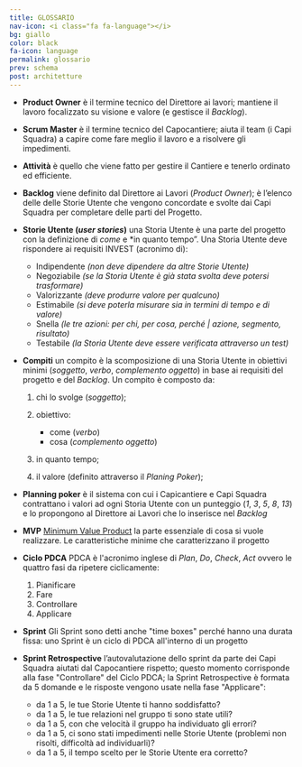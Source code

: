 ```yaml
---
title: GLOSSARIO
nav-icon: <i class="fa fa-language"></i>
bg: giallo
color: black
fa-icon: language
permalink: glossario
prev: schema
post: architetture
---
```



- **Product Owner** <i class="fa fa-long-arrow-right"></i> è il termine tecnico del Direttore ai lavori; mantiene il lavoro focalizzato su visione e valore (e gestisce il *Backlog*). 

- **Scrum Master** <i class="fa fa-long-arrow-right"></i> è il termine tecnico del Capocantiere; aiuta il team (i Capi Squadra) a capire come fare meglio il lavoro e a risolvere gli impedimenti.

- **Attività** <i class="fa fa-long-arrow-right"></i> è quello che viene fatto per gestire il Cantiere e tenerlo ordinato ed efficiente.

- **Backlog** <i class="fa fa-long-arrow-right"></i> viene definito dal Direttore ai Lavori (*Product Owner*); è l’elenco delle delle Storie Utente che vengono concordate e svolte dai Capi Squadra per completare delle parti del Progetto.

- **Storie Utente (*user stories*)** <i class="fa fa-long-arrow-right"></i> una Storia Utente è una parte del progetto con la definizione di *come* e *in quanto tempo”. Una Storia Utente deve rispondere ai requisiti INVEST (acronimo di): 

	* Indipendente *(non deve dipendere da altre Storie Utente)*
	* Negoziabile *(se la Storia Utente è già stata svolta deve potersi trasformare)*
	* Valorizzante *(deve produrre valore per qualcuno)*
	* Estimabile *(si deve poterla misurare sia in termini di tempo e di valore)*
	* Snella *(le tre azioni: per chi, per cosa, perché | azione, segmento, risultato)*
	* Testabile *(la Storia Utente deve essere verificata attraverso un test)*

- **Compiti** <i class="fa fa-long-arrow-right"></i> un compito è la scomposizione di una Storia Utente in obiettivi minimi (*soggetto*, *verbo*, *complemento oggetto*) in base ai requisiti del progetto e del *Backlog*. Un compito è composto da: 

	1. chi lo svolge (*soggetto*);  
	2. obiettivo: 

		- come (*verbo*)
		- cosa (*complemento oggetto*)

	3. in quanto tempo;
	4. il valore (definito attraverso il *Planing Poker*);

- **Planning poker** <i class="fa fa-long-arrow-right"></i> è il sistema con cui i Capicantiere e Capi Squadra contrattano i valori ad ogni Storia Utente con un punteggio (*1*, *3*, *5*, *8*, *13*) e lo propongono al Direttore ai Lavori che lo inserisce nel *Backlog*

- **MVP** <i class="fa fa-long-arrow-right"></i> [Minimum Value Product](https://it.wikipedia.org/wiki/Minimum_Viable_Product) la parte essenziale di cosa si vuole realizzare. Le caratteristiche minime che caratterizzano il progetto 

- **Ciclo PDCA** <i class="fa fa-long-arrow-right"></i> PDCA è l'acronimo inglese di *Plan*, *Do*, *Check*, *Act* ovvero le quattro fasi da ripetere ciclicamente: 

	1. Pianificare
	2. Fare
	3. Controllare
	4. Applicare

- **Sprint** <i class="fa fa-long-arrow-right"></i> Gli Sprint sono detti anche "time boxes" perché hanno una durata fissa: uno Sprint è un ciclo di PDCA all'interno di un progetto

- **Sprint Retrospective** <i class="fa fa-long-arrow-right"></i> l’autovalutazione dello sprint da parte dei Capi Squadra aiutati dal Capocantiere rispetto; questo momento corrisponde alla fase "Controllare" del Ciclo PDCA; la Sprint Retrospective è formata da 5 domande e le risposte vengono usate nella fase "Applicare":
  - da 1 a 5, le tue Storie Utente ti hanno soddisfatto?
  - da 1 a 5, le tue relazioni nel gruppo ti sono state utili?
  - da 1 a 5, con che velocità il gruppo ha individuato gli errori?
  - da 1 a 5, ci sono stati impedimenti nelle Storie Utente (problemi non risolti, difficoltà ad individuarli)?
  - da 1 a 5, il tempo scelto per le Storie Utente era corretto?